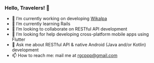 ### Hello, Travelers! 👋

- 🔭 I’m currently working on developing [Wikalpa](https://github.com/rgxcp/wikalpa)
- 🌱 I’m currently learning Rails
- 👯 I’m looking to collaborate on RESTful API development
- 🤔 I’m looking for help developing cross-platform mobile apps using Flutter
- 💬 Ask me about RESTful API & native Android (Java and/or Kotlin) development
- 📫 How to reach me: mail me at rgcppp@gmail.com
